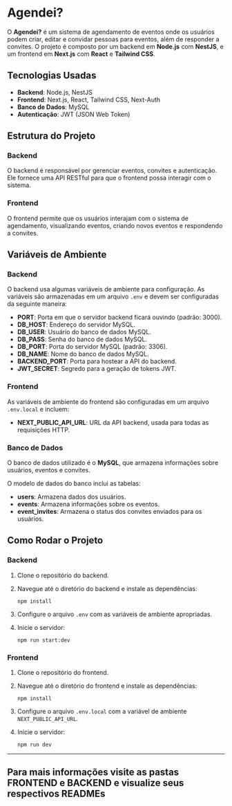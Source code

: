 # Agendei?

O **Agendei?** é um sistema de agendamento de eventos onde os usuários podem criar, editar e convidar pessoas para eventos, além de responder a convites. O projeto é composto por um backend em **Node.js** com **NestJS**, e um frontend em **Next.js** com **React** e **Tailwind CSS**.

## Tecnologias Usadas

- **Backend**: Node.js, NestJS
- **Frontend**: Next.js, React, Tailwind CSS, Next-Auth
- **Banco de Dados**: MySQL
- **Autenticação**: JWT (JSON Web Token)

## Estrutura do Projeto

### Backend

O backend é responsável por gerenciar eventos, convites e autenticação. Ele fornece uma API RESTful para que o frontend possa interagir com o sistema.

### Frontend

O frontend permite que os usuários interajam com o sistema de agendamento, visualizando eventos, criando novos eventos e respondendo a convites.

## Variáveis de Ambiente

### Backend

O backend usa algumas variáveis de ambiente para configuração. As variáveis são armazenadas em um arquivo `.env` e devem ser configuradas da seguinte maneira:

- **PORT**: Porta em que o servidor backend ficará ouvindo (padrão: 3000).
- **DB_HOST**: Endereço do servidor MySQL.
- **DB_USER**: Usuário do banco de dados MySQL.
- **DB_PASS**: Senha do banco de dados MySQL.
- **DB_PORT**: Porta do servidor MySQL (padrão: 3306).
- **DB_NAME**: Nome do banco de dados MySQL.
- **BACKEND_PORT**: Porta para hostear a API do backend.
- **JWT_SECRET**: Segredo para a geração de tokens JWT.

### Frontend

As variáveis de ambiente do frontend são configuradas em um arquivo `.env.local` e incluem:

- **NEXT_PUBLIC_API_URL**: URL da API backend, usada para todas as requisições HTTP.

### Banco de Dados

O banco de dados utilizado é o **MySQL**, que armazena informações sobre usuários, eventos e convites. 

O modelo de dados do banco inclui as tabelas:

- **users**: Armazena dados dos usuários.
- **events**: Armazena informações sobre os eventos.
- **event_invites**: Armazena o status dos convites enviados para os usuários.

## Como Rodar o Projeto

### Backend

1. Clone o repositório do backend.
2. Navegue até o diretório do backend e instale as dependências:

   ```npm install```

3. Configure o arquivo `.env` com as variáveis de ambiente apropriadas.
4. Inicie o servidor:

   ```npm run start:dev```

### Frontend

1. Clone o repositório do frontend.
2. Navegue até o diretório do frontend e instale as dependências:

   ```npm install```

3. Configure o arquivo `.env.local` com a variável de ambiente `NEXT_PUBLIC_API_URL`.
4. Inicie o servidor:

   ```npm run dev```

---

## Para mais informações visite as pastas FRONTEND e BACKEND e visualize seus respectivos READMEs